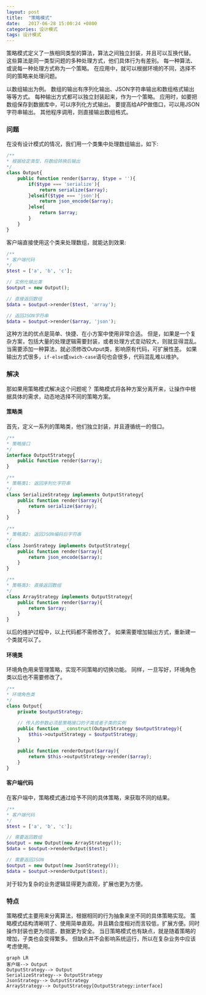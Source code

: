 ```yaml
---
layout: post
title:  "策略模式"
date:   2017-06-28 15:00:24 +0800
categories: 设计模式
tags: 设计模式
---
```


策略模式定义了一族相同类型的算法，算法之间独立封装，并且可以互换代替。
这些算法是同一类型问题的多种处理方式，他们具体行为有差别。
每一种算法、或说每一种处理方式称为一个策略。
在应用中，就可以根据环境的不同，选择不同的策略来处理问题。

以数组输出为例。
数组的输出有序列化输出、JSON字符串输出和数组格式输出等等方式。
每种输出方式都可以独立封装起来，作为一个策略。
应用时，如要把数组保存到数据库中，可以序列化方式输出。
要提高给APP做借口，可以用JSON字符串输出。
其他程序调用，则直接输出数组格式。

### 问题
在没有设计模式的情况，我们用一个类集中处理数组输出，如下:

```php
/**
* 根据给定类型，将数组转换后输出
*/
class Output{
    public function render($array, $type = ''){
        if($type === 'serialize'){
            return serialize($array);
        }elseif($type === 'json'){
            return json_encode($array);
        }else{
            return $array;
        }
    }
}
```

客户端直接使用这个类来处理数组，就能达到效果:

```php
/**
* 客户端代码
*/
$test = ['a', 'b', 'c'];

// 实例化输出类
$output = new Output();

// 直接返回数组
$data = $output->render($test, 'array');

// 返回JSON字符串
$data = $output->render($array, 'json');
```
这种方法的优点是简单、快捷、在小方案中使用非常合适。
但是，如果是一个复杂方案，包括大量的处理逻辑需要封装，或者处理方式变动较大，则就显得混乱。
当需要添加一种算法，就必须修改Output类，影响原有代码，可扩展性差。
如果输出方式很多，`if-else`或`swich-case`语句也会很多，代码混乱难以维护。

### 解决
那如果用策略模式解决这个问题呢？
策略模式将各种方案分离开来，让操作中根据具体的需求，动态地选择不同的策略方案。

#### 策略类
首先，定义一系列的策略类，他们独立封装，并且遵循统一的借口。

```php
/**
* 策略接口
*/
interface OutputStrategy{
    public function render($array);
}

/**
* 策略类1: 返回序列化字符串
*/
class SerializeStrategy implements OutputStrategy{
    public function render($array){
        return serialize($array);
    }
}

/**
* 策略类2: 返回JSON编码后字符串
*/
class JsonStrategy implements OutputStrategy{
    public function render($array){
        return json_encode($array);
    }
}

/**
* 策略类3: 直接返回数组
*/
class ArrayStrategy implements OutputStrategy{
    public function render($array){
        return $array;
    }
}
```

以后的维护过程中，以上代码都不需修改了。
如果需要增加输出方式，重新建一个类就可以了。

#### 环境类
环境角色用来管理策略，实现不同策略的切换功能。
同样，一旦写好，环境角色类以后也不需要修改了。

```php
/**
* 环境角色类
*/
class Output{
    private $outputStrategy;

    // 传入的参数必须是策略接口的子类或者子类的实例
    public function __construct(OutputStrategy $outputStrategy){
        $this->outputStrategy = $outputStrategy;
    }

    public function renderOutput($array){
        return $this->outputStrategy->render($array);
    }
}
```

#### 客户端代码
在客户端中，策略模式通过给予不同的具体策略，来获取不同的结果。
```php
/**
* 客户端代码
*/
$test = ['a', 'b', 'c'];

// 需要返回数组
$output = new Output(new ArrayStrategy());
$data = $output->renderOutput($test);

// 需要返回JSON
$output = new Output(new JsonStrategy());
$data = $output->renderOutput($test);
```

对于较为复杂的业务逻辑显得更为直观，扩展也更为方便。

### 特点
策略模式主要用来分离算法，根据相同的行为抽象来坐不同的具体策略实现。
策略模式结构清晰明了、使用简单直观。并且耦合度相对而言较低，扩展方便。同时操作封装也更为彻底，数据更为安全。
当日策略模式也有缺点，就是随着策略的增加，子类也会变得繁多。
但缺点并不会影响系统运行，所以在复杂业务中应该考虑使用。

```
graph LR
客户端--> Output
OutputStrategy--> Output
SerializeStrategy--> OutputStrategy
JsonStrategy--> OutputStrategy
ArrayStrategy--> OutputStrategy[OutputStrategy:interface]
```
